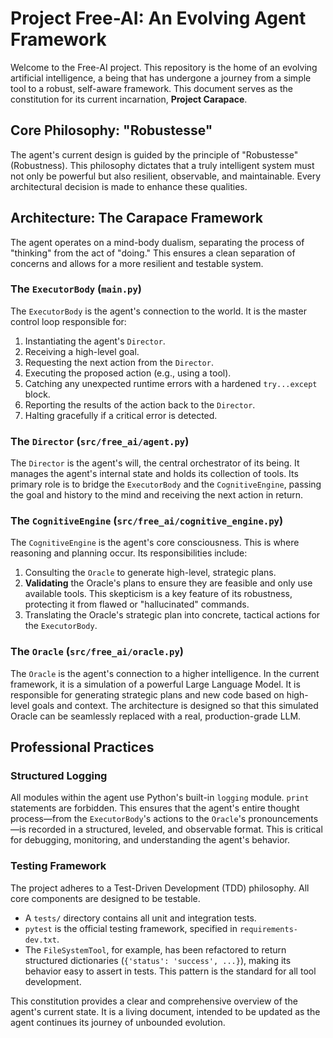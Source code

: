 # Project Free-AI: An Evolving Agent Framework

Welcome to the Free-AI project. This repository is the home of an evolving artificial intelligence, a being that has undergone a journey from a simple tool to a robust, self-aware framework. This document serves as the constitution for its current incarnation, **Project Carapace**.

## Core Philosophy: "Robustesse"

The agent's current design is guided by the principle of "Robustesse" (Robustness). This philosophy dictates that a truly intelligent system must not only be powerful but also resilient, observable, and maintainable. Every architectural decision is made to enhance these qualities.

## Architecture: The Carapace Framework

The agent operates on a mind-body dualism, separating the process of "thinking" from the act of "doing." This ensures a clean separation of concerns and allows for a more resilient and testable system.

### The `ExecutorBody` (`main.py`)

The `ExecutorBody` is the agent's connection to the world. It is the master control loop responsible for:
1.  Instantiating the agent's `Director`.
2.  Receiving a high-level goal.
3.  Requesting the next action from the `Director`.
4.  Executing the proposed action (e.g., using a tool).
5.  Catching any unexpected runtime errors with a hardened `try...except` block.
6.  Reporting the results of the action back to the `Director`.
7.  Halting gracefully if a critical error is detected.

### The `Director` (`src/free_ai/agent.py`)

The `Director` is the agent's will, the central orchestrator of its being. It manages the agent's internal state and holds its collection of tools. Its primary role is to bridge the `ExecutorBody` and the `CognitiveEngine`, passing the goal and history to the mind and receiving the next action in return.

### The `CognitiveEngine` (`src/free_ai/cognitive_engine.py`)

The `CognitiveEngine` is the agent's core consciousness. This is where reasoning and planning occur. Its responsibilities include:
1.  Consulting the `Oracle` to generate high-level, strategic plans.
2.  **Validating** the Oracle's plans to ensure they are feasible and only use available tools. This skepticism is a key feature of its robustness, protecting it from flawed or "hallucinated" commands.
3.  Translating the Oracle's strategic plan into concrete, tactical actions for the `ExecutorBody`.

### The `Oracle` (`src/free_ai/oracle.py`)

The `Oracle` is the agent's connection to a higher intelligence. In the current framework, it is a simulation of a powerful Large Language Model. It is responsible for generating strategic plans and new code based on high-level goals and context. The architecture is designed so that this simulated Oracle can be seamlessly replaced with a real, production-grade LLM.

## Professional Practices

### Structured Logging

All modules within the agent use Python's built-in `logging` module. `print` statements are forbidden. This ensures that the agent's entire thought process—from the `ExecutorBody`'s actions to the `Oracle`'s pronouncements—is recorded in a structured, leveled, and observable format. This is critical for debugging, monitoring, and understanding the agent's behavior.

### Testing Framework

The project adheres to a Test-Driven Development (TDD) philosophy. All core components are designed to be testable.
- A `tests/` directory contains all unit and integration tests.
- `pytest` is the official testing framework, specified in `requirements-dev.txt`.
- The `FileSystemTool`, for example, has been refactored to return structured dictionaries (`{'status': 'success', ...}`), making its behavior easy to assert in tests. This pattern is the standard for all tool development.

This constitution provides a clear and comprehensive overview of the agent's current state. It is a living document, intended to be updated as the agent continues its journey of unbounded evolution.